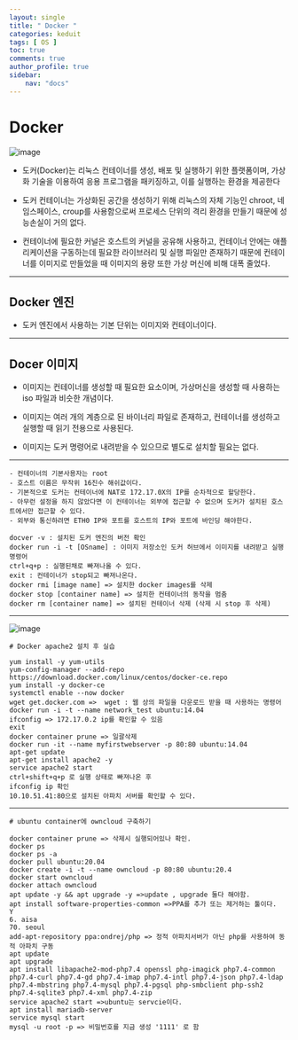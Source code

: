 ```yaml
---
layout: single
title: " Docker "
categories: keduit
tags: [ OS ]
toc: true 
comments: true
author_profile: true
sidebar:
    nav: "docs"
---
```


# Docker

![image](https://user-images.githubusercontent.com/128279031/236733725-e5e73fd2-81c2-47b6-8ca5-bc5357ffb3df.png)

* 도커(Docker)는 리눅스 컨테이너를 생성, 배포 및 실행하기 위한 플랫폼이며, 가상화 기술을 이용하여 응용 프로그램을 패키징하고, 이를 실행하는 환경을 제공한다

* 도커 컨테이너는 가상화된 공간을 생성하기 위해 리눅스의 자체 기능인 chroot, 네임스페이스, croup를 사용함으로써 프로세스 단위의 격리 환경을 만들기 때문에 성능손실이 거의 없다.

* 컨테이너에 필요한 커널은 호스트의 커널을 공유해 사용하고, 컨테이너 안에는 애플리케이션을 구동하는데 필요한 라이브러리 및 실행 파일만 존재하기 때문에 컨테이너를 이미지로 만들었을 때 이미지의 용량 또한 가상 머신에 비해 대폭 줄었다.

---


## Docker 엔진

* 도커 엔진에서 사용하는 기본 단위는 이미지와 컨테이너이다.

---

## Docer 이미지

* 이미지는 컨테이너를 생성할 때 필요한 요소이며, 가상머신을 생성할 때 사용하는 iso 파일과 비슷한 개념이다.

* 이미지는 여러 개의 계층으로 된 바이너리 파일로 존재하고, 컨테이너를 생성하고 실행할 때 읽기 전용으로 사용된다.

* 이미지는 도커 명령어로 내려받을 수 있으므로 별도로 설치할 필요는 없다.

---

```
- 컨테이너의 기본사용자는 root
- 호스트 이름은 무작위 16진수 해쉬값이다.
- 기본적으로 도커는 컨테이너에 NAT로 172.17.0X의 IP를 순차적으로 할당한다.
- 아무런 설정을 하지 않았다면 이 컨테이너는 외부에 접근할 수 없으며 도커가 설치된 호스트에서만 접근할 수 있다.
- 외부와 통신하려면 ETH0 IP와 포트를 호스트의 IP와 포트에 바인딩 해야한다.
```

```
docver -v : 설치된 도커 엔진의 버전 확인
docker run -i -t [OSname] : 이미지 저장소인 도커 허브에서 이미지를 내려받고 실행 명령어
ctrl+q+p : 실행된채로 빠져나올 수 있다. 
exit : 컨테이너가 stop되고 빠져나온다. 
docker rmi [image name] => 설치한 docker images를 삭제
docker stop [container name] => 설치한 컨테이너의 동작을 멈춤
docker rm [container name] => 설치된 컨테이너 삭제 (삭제 시 stop 후 삭제)
```


---

![image](https://user-images.githubusercontent.com/128279031/236733046-02bd8538-b57b-4d67-8ede-38532af2a666.png)

```
# Docker apache2 설치 후 실습

yum install -y yum-utils
yum-config-manager --add-repo https://download.docker.com/linux/centos/docker-ce.repo
yum install -y docker-ce
systemctl enable --now docker
wget get.docker.com =>  wget : 웹 상의 파일을 다운로드 받을 때 사용하는 명령어
docker run -i -t --name network_test ubuntu:14.04
ifconfig => 172.17.0.2 ip를 확인할 수 있음
exit
docker container prune => 일괄삭제
docker run -it --name myfirstwebserver -p 80:80 ubuntu:14.04
apt-get update
apt-get install apache2 -y
service apache2 start
ctrl+shift+q+p 로 실행 상태로 빠져나온 후
ifconfig ip 확인
10.10.51.41:80으로 설치된 아파치 서버를 확인할 수 있다.
```


---

```
# ubuntu container에 owncloud 구축하기

docker container prune => 삭제시 실행되어있나 확인.
docker ps
docker ps -a
docker pull ubuntu:20.04
docker create -i -t --name owncloud -p 80:80 ubuntu:20.4
docker start owncloud
docker attach owncloud
apt update -y && apt upgrade -y =>update , upgrade 둘다 해야함.
apt install software-properties-common =>PPA를 추가 또는 제거하는 툴이다.
Y
6. aisa
70. seoul
add-apt-repository ppa:ondrej/php => 정적 아파치서버가 아닌 php를 사용하여 동적 아파치 구동
apt update
apt upgrade
apt install libapache2-mod-php7.4 openssl php-imagick php7.4-common php7.4-curl php7.4-gd php7.4-imap php7.4-intl php7.4-json php7.4-ldap php7.4-mbstring php7.4-mysql php7.4-pgsql php-smbclient php-ssh2 php7.4-sqlite3 php7.4-xml php7.4-zip
service apache2 start =>ubuntu는 servcie이다.
apt install mariadb-server
service mysql start
mysql -u root -p => 비밀번호를 지금 생성 '1111' 로 함
```


